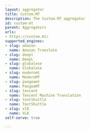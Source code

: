 ```yaml
---
layout: aggregator
title: Custom.MT
description: The Custom.MT aggregator
id: custom-mt
parent: Aggregators
urls:
- https://custom.mt/
supported_engines:
- slug: amazon
  name: Amazon Translate
- slug: deepl
  name: DeepL
- slug: globalese
  name: Globalese
- slug: modernmt
  name: ModernMT
- slug: pangeamt
  name: PangeaMT
- slug: tencent
  name: Tencent Machine Translation
- slug: textshuttle
  name: TextShuttle
- slug: xl8
  name: XL8
self-serve: true

---
```


